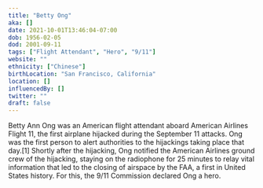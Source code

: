 ```yaml
---
title: "Betty Ong"
aka: []
date: 2021-10-01T13:46:04-07:00
dob: 1956-02-05
dod: 2001-09-11
tags: ["Flight Attendant", "Hero", "9/11"]
website: ""
ethnicity: ["Chinese"]
birthLocation: "San Francisco, California"
location: []
influencedBy: []
twitter: ""
draft: false
---
```


Betty Ann Ong was an American flight attendant aboard American Airlines Flight 11, the first airplane hijacked during the September 11 attacks. Ong was the first person to alert authorities to the hijackings taking place that day.[1] Shortly after the hijacking, Ong notified the American Airlines ground crew of the hijacking, staying on the radiophone for 25 minutes to relay vital information that led to the closing of airspace by the FAA, a first in United States history. For this, the 9/11 Commission declared Ong a hero.
